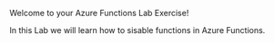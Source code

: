 Welcome to your Azure Functions Lab Exercise!

In this Lab we will learn how to sisable functions in Azure Functions.